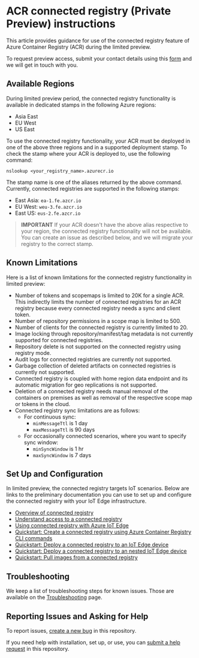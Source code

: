 # ACR connected registry (Private Preview) instructions

This article provides guidance for use of the connected registry feature of Azure Container Registry (ACR) during the limited preview. 

To request preview access, submit your contact details using this [form](https://forms.office.com/Pages/ResponsePage.aspx?id=v4j5cvGGr0GRqy180BHbR1OsLxas9SdIhfyFenqqkolUMkFKMTdDSU45SFQzU0o0WUNROVAySkRINy4u) and we will get in touch with you.

## Available Regions

During limited preview period, the connected registry functionality is available in dedicated stamps in the following Azure regions:

- Asia East
- EU West
- US East

To use the connected registry functionality, your ACR must be deployed in one of the above three regions and in a supported deployment stamp. To check the stamp where your ACR is deployed to, use the following command:

```azurecli
nslookup <your_registry_name>.azurecr.io
```

The stamp name is one of the aliases returned by the above command. Currently, connected registries are supported in the following stamps:

- East Asia: `ea-1.fe.azcr.io`
- EU West: `weu-3.fe.azcr.io`
- East US: `eus-2.fe.azcr.io`

> **IMPORTANT**
> If your ACR doesn't have the above alias respective to your region, the connected registry functionality will not be available. You can create an issue as described below, and we will migrate your registry to the correct stamp.

## Known Limitations

Here is a list of known limitations for the connected registry functionality in limited preview:

- Number of tokens and scopemaps is limited to 20K for a single ACR. This indirectly limits the number of connected registries for an ACR registry because every connected registry needs a sync and client token.
- Number of repository permissions in a scope map is limited to 500.
- Number of clients for the connected registry is currently limited to 20.
- Image locking through repository/manifest/tag metadata is not currently supported for connected registries.
- Repository delete is not supported on the connected registry using registry mode.
- Audit logs for connected registries are currently not supported.
- Garbage collection of deleted artifacts on connected registries is currently not supported.
- Connected registry is coupled with home region data endpoint and its automatic migration for geo replications is not supported.
- Deletion of a connected registry needs manual removal of the containers on premises as well as removal of the respective scope map or tokens in the cloud.
- Connected registry sync limitations are as follows:
  - For continuous sync:
    - `minMessageTtl` is 1 day
    - `maxMessageTtl` is 90 days
  - For occasionally connected scenarios, where you want to specify sync window:
    - `minSyncWindow` is 1 hr
    - `maxSyncWindow` is 7 days

## Set Up and Configuration

In limited preview, the connected registry targets IoT scenarios. Below are links to the preliminary documentation you can use to set up and configure the connected registry with your IoT Edge infrastructure.

- [Overview of connected registry](./intro-connected-registry.md)
- [Understand access to a connected registry](./overview-connected-registry-access.md)
- [Using connected registry with Azure IoT Edge](./overview-connected-registry-and-iot-edge.md)
- [Quickstart: Create a connected registry using Azure Container Registry CLI commands](./quickstart-connected-registry-cli.md)
- [Quickstart: Deploy a connected registry to an IoT Edge device](./quickstart-deploy-connected-registry-iot-edge-cli.md)
- [Quickstart: Deploy a connected registry to an nested IoT Edge device](./quickstart-deploy-connected-registry-nested-iot-edge-cli.md)
- [Quickstart: Pull images from a connected registry](./quickstart-pull-images-from-connected-registry.md)

## Troubleshooting

We keep a list of troubleshooting steps for known issues. Those are available on the [Troubleshooting](./troubleshooting.md) page.

## Reporting Issues and Asking for Help

To report issues, [create a new bug](https://github.com/Azure/acr/issues/new?assignees=toddysm&labels=connected-registry,bug&template=bug_report.md&title=) in this repository.

If you need help with installation, set up, or use, you can [submit a help request](https://github.com/Azure/acr/issues/new?assignees=toddysm&labels=help%20wanted&template=bug_report.md&title=) in this repository.